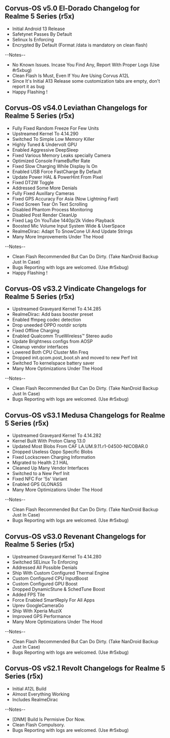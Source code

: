 ## Corvus-OS v5.0 El-Dorado Changelog for Realme 5 Series (r5x)

- Initial Android 13 Release
- Safetynet Passes By Default
- Selinux Is Enforcing
- Encrypted By Default (Format /data is mandatory on clean flash)

--Notes--

- No Known Issues. Incase You Find Any, Report With Proper Logs (Use #r5xbug)
- Clean Flash Is Must, Even If You Are Using Corvus A12L
- Since It's Initial A13 Release some customization tabs are empty, don't report it as bug
- Happy Flashing !

## Corvus-OS vS4.0 Leviathan Changelogs for Realme 5 Series (r5x)

- Fully Fixed Random Freeze For Few Units
- Upstreamed Kernel To 4.14.290
- Switched To Simple Low Memory Killer
- Highly Tuned & Undervolt  GPU
- Enabled Aggressive DeepSleep
- Fixed Various Memory Leaks specially Camera
- Optimized Console FrameBuffer Rate
- Fixed Slow Charging While Display Is On
- Enabled USB Force FastCharge By Default
- Update Power HAL & PowerHint From Pixel
- Fixed DT2W Toggle
- Addressed Some More Denials
- Fully Fixed Auxillary Cameras
- Fixed GPS Accuracy For Asia (Now Lightning Fast)
- Fixed Screen Tear On Text Scrolling
- Disabled Phantom Process Monitoring
- Disabled Post Render CleanUp
- Fixed Lag On YouTube 1440p/2k Video Playback
- Boosted Mic Volume Input System Wide & UserSpace
- RealmeDirac: Adapt To SnowCone UI And Update Strings
- Many More Improvements Under The Hood

--Notes--
- Clean Flash Recommended But Can Do Dirty. (Take NanDroid Backup Just In Case)
- Bugs Reporting with logs are welcomed. (Use #r5xbug)
- Happy Flashing !


## Corvus-OS vS3.2 Vindicate Changelogs for Realme 5 Series (r5x)

- Upstreamed Graveyard Kernel To 4.14.285
- RealmeDirac: Add bass booster preset
- Enabled ffmpeg codec detection
- Drop uneeded OPPO rootdir scripts
- Fixed Offline Charging
- Enabled Qualcomm TrueWireless™ Stereo audio
- Update Brightness configs from AOSP
- Cleanup vendor interfaces
- Lowered Both CPU Cluster Min Freq
- Dropped init.qcom.post_boot.sh and moved to new Perf Init
- Switched To kernelspace battery saver
- Many More Optimizations Under The Hood

--Notes--
- Clean Flash Recommended But Can Do Dirty. (Take NanDroid Backup Just In Case)
- Bugs Reporting with logs are welcomed. (Use #r5xbug)


## Corvus-OS vS3.1 Medusa Changelogs for Realme 5 Series (r5x) 
 
- Upstreamed Graveyard Kernel To 4.14.282 
- Kernel Built With Proton Clang 13.0 
- Updated Most Blobs From CAF LA.UM.9.11.r1-04500-NICOBAR.0 
- Dropped Useless Oppo Specific Blobs 
- Fixed Lockscreen Charging Information 
- Migrated to Health 2.1 HAL 
- Cleaned Up Many Vendor Interfaces 
- Switched to a New Perf Init
- Fixed NFC For '5s' Variant
- Enabled GPS GLONASS
- Many More Optimizations Under The Hood

--Notes--
- Clean Flash Recommended But Can Do Dirty. (Take NanDroid Backup Just In Case)
- Bugs Reporting with logs are welcomed. (Use #r5xbug)


## Corvus-OS vS3.0 Revenant Changelogs for Realme 5 Series (r5x)

- Upstreamed Graveyard Kernel To 4.14.280
- Switched SELinux To Enforcing
- Addressed All Possible Denials
- Ship With Custom Configured Thermal Engine
- Custom Configured CPU InputBoost
- Custom Configured GPU Boost
- Dropped DynamicStune & SchedTune Boost
- Added FPS Tile
- Force Enabled SmartReply For All Apps
- Uprev GoogleCameraGo
- Ship With Xperia MuziX
- Improved GPS Performance
- Many More Optimizations Under The Hood

--Notes--
- Clean Flash Recommended But Can Do Dirty. (Take NanDroid Backup Just In Case)
- Bugs Reporting with logs are welcomed. (Use #r5xbug)


## Corvus-OS vS2.1 Revolt Changelogs for Realme 5 Series (r5x)

- Initial A12L Build 
- Almost Everything Working
- Includes RealmeDirac

--Notes--
- [DNM] Build Is Permisive Dor Now.
- Clean Flash Compulsory.
- Bugs Reporting with logs are welcomed. (Use #r5xbug)
